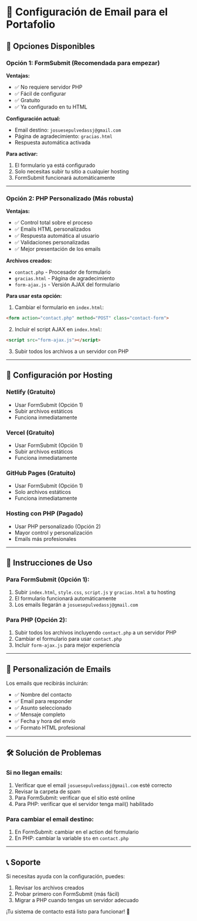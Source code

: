 # 📧 Configuración de Email para el Portafolio

## 🚀 Opciones Disponibles

### Opción 1: FormSubmit (Recomendada para empezar)
**Ventajas:**
- ✅ No requiere servidor PHP
- ✅ Fácil de configurar
- ✅ Gratuito
- ✅ Ya configurado en tu HTML

**Configuración actual:**
- Email destino: `josuesepulvedassj@gmail.com`
- Página de agradecimiento: `gracias.html`
- Respuesta automática activada

**Para activar:**
1. El formulario ya está configurado
2. Solo necesitas subir tu sitio a cualquier hosting
3. FormSubmit funcionará automáticamente

---

### Opción 2: PHP Personalizado (Más robusta)
**Ventajas:**
- ✅ Control total sobre el proceso
- ✅ Emails HTML personalizados
- ✅ Respuesta automática al usuario
- ✅ Validaciones personalizadas
- ✅ Mejor presentación de los emails

**Archivos creados:**
- `contact.php` - Procesador de formulario
- `gracias.html` - Página de agradecimiento
- `form-ajax.js` - Versión AJAX del formulario

**Para usar esta opción:**
1. Cambiar el formulario en `index.html`:
```html
<form action="contact.php" method="POST" class="contact-form">
```

2. Incluir el script AJAX en `index.html`:
```html
<script src="form-ajax.js"></script>
```

3. Subir todos los archivos a un servidor con PHP

---

## 🔧 Configuración por Hosting

### Netlify (Gratuito)
- Usar FormSubmit (Opción 1)
- Subir archivos estáticos
- Funciona inmediatamente

### Vercel (Gratuito)
- Usar FormSubmit (Opción 1)
- Subir archivos estáticos
- Funciona inmediatamente

### GitHub Pages (Gratuito)
- Usar FormSubmit (Opción 1)
- Solo archivos estáticos
- Funciona inmediatamente

### Hosting con PHP (Pagado)
- Usar PHP personalizado (Opción 2)
- Mayor control y personalización
- Emails más profesionales

---

## 📝 Instrucciones de Uso

### Para FormSubmit (Opción 1):
1. Subir `index.html`, `style.css`, `script.js` y `gracias.html` a tu hosting
2. El formulario funcionará automáticamente
3. Los emails llegarán a `josuesepulvedassj@gmail.com`

### Para PHP (Opción 2):
1. Subir todos los archivos incluyendo `contact.php` a un servidor PHP
2. Cambiar el formulario para usar `contact.php`
3. Incluir `form-ajax.js` para mejor experiencia

---

## 🎨 Personalización de Emails

Los emails que recibirás incluirán:
- ✅ Nombre del contacto
- ✅ Email para responder
- ✅ Asunto seleccionado
- ✅ Mensaje completo
- ✅ Fecha y hora del envío
- ✅ Formato HTML profesional

---

## 🛠️ Solución de Problemas

### Si no llegan emails:
1. Verificar que el email `josuesepulvedassj@gmail.com` esté correcto
2. Revisar la carpeta de spam
3. Para FormSubmit: verificar que el sitio esté online
4. Para PHP: verificar que el servidor tenga mail() habilitado

### Para cambiar el email destino:
1. En FormSubmit: cambiar en el action del formulario
2. En PHP: cambiar la variable `$to` en `contact.php`

---

## 📞 Soporte

Si necesitas ayuda con la configuración, puedes:
1. Revisar los archivos creados
2. Probar primero con FormSubmit (más fácil)
3. Migrar a PHP cuando tengas un servidor adecuado

¡Tu sistema de contacto está listo para funcionar! 🎉
